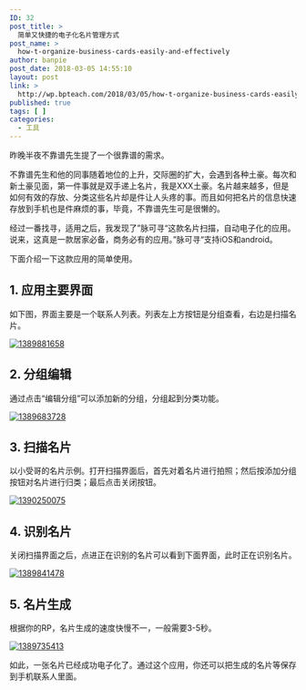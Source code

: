 ```yaml
---
ID: 32
post_title: >
  简单又快捷的电子化名片管理方式
post_name: >
  how-t-organize-business-cards-easily-and-effectively
author: banpie
post_date: 2018-03-05 14:55:10
layout: post
link: >
  http://wp.bpteach.com/2018/03/05/how-t-organize-business-cards-easily-and-effectively/
published: true
tags: [ ]
categories:
  - 工具
---
```

昨晚半夜不靠谱先生提了一个很靠谱的需求。

不靠谱先生和他的同事随着地位的上升，交际圈的扩大，会遇到各种土豪。每次和新土豪见面，第一件事就是双手递上名片，我是XXX土豪。名片越来越多，但是如何有效的存放、分类这些名片却是件让人头疼的事。而且如何把名片的信息快速存放到手机也是件麻烦的事，毕竟，不靠谱先生可是很懒的。

经过一番找寻，适用之后，我发现了”脉可寻“这款名片扫描，自动电子化的应用。说来，这真是一款居家必备，商务必有的应用。”脉可寻“支持iOS和android。

下面介绍一下这款应用的简单使用。

## 1\. 应用主要界面

如下图，界面主要是一个联系人列表。列表左上方按钮是分组查看，右边是扫描名片。

[![1389881658][1]][1]

## 2\. 分组编辑

通过点击“编辑分组”可以添加新的分组，分组起到分类功能。

[![1389683728][2]][2]

## 3\. 扫描名片

以小受哥的名片示例。打开扫描界面后，首先对着名片进行拍照；然后按添加分组按钮对名片进行归类；最后点击关闭按钮。

[![1390250075][3]][3]

## 4\. 识别名片

关闭扫描界面之后，点进正在识别的名片可以看到下面界面，此时正在识别名片。

[![1389841478][4]][4]

## 5\. 名片生成

根据你的RP，名片生成的速度快慢不一，一般需要3-5秒。

[![1389735413][5]][5]

如此，一张名片已经成功电子化了。通过这个应用，你还可以把生成的名片等保存到手机联系人里面。

 [1]: http://7arnhx.com1.z0.glb.clouddn.com/wp-content/uploads/2014/01/13898816581.jpg
 [2]: http://7arnhx.com1.z0.glb.clouddn.com/wp-content/uploads/2014/01/1389683728.jpg
 [3]: http://7arnhx.com1.z0.glb.clouddn.com/wp-content/uploads/2014/01/13902500751.jpg
 [4]: http://7arnhx.com1.z0.glb.clouddn.com/wp-content/uploads/2014/01/13898414782.jpg
 [5]: http://7arnhx.com1.z0.glb.clouddn.com/wp-content/uploads/2014/01/13897354131.jpg